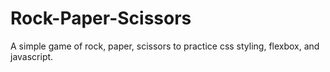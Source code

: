 # Rock-Paper-Scissors
A simple game of rock, paper, scissors to practice css styling, flexbox, and javascript.
